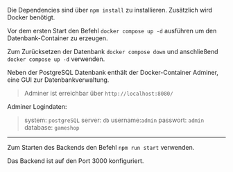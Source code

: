Die Dependencies sind über `npm install` zu installieren.
Zusätzlich wird Docker benötigt.

Vor dem ersten Start den Befehl `docker compose up -d` ausführen um den Datenbank-Container zu erzeugen.

Zum Zurücksetzen der Datenbank `docker compose down` und anschließend `docker compose up -d` verwenden.

Neben der PostgreSQL Datenbank enthält der Docker-Container Adminer, eine GUI zur Datenbankverwaltung.

>Adminer ist erreichbar über `http://localhost:8080/`

Adminer Logindaten:
>system: `postgreSQL`
server: `db`
username:`admin`
passwort: `admin`
database: `gameshop`

---
Zum Starten des Backends den Befehl `npm run start` verwenden.

Das Backend ist auf den Port 3000 konfiguriert.